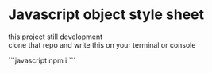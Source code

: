 <h1>Javascript object style sheet</h1>
<p>this project still development<br/>
clone that repo and write this on your terminal or console
</p>
  ```javascript
  npm i
  ``` 
